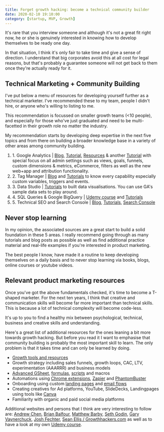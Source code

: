 ```yaml
---
title: Forget growth hacking: become a technical community builder
date: 2020-02-10 19:10:00
category: [startup, MVP, Growth]
---
```


It's rare that you interview someone and although it's not a great fit right now, he or she is genuinely interested in knowing how to develop themselves to be ready one day.

In that situation, I think it's only fair to take time and give a sense of direction. I understand that big corporates avoid this at all cost for legal reasons, but that's probably a guarantee someone will not get back to them once they're actually ready for it.

<h2>Technical Marketing + Community Building</h2>
I've put below a menu of resources for developing yourself further as a technical marketer. I've recommended these to my team, people I didn't hire, or anyone who's willing to listing to me.

This recommendation is focussed on smaller growth teams (<10 people), and especially for those who've just graduated and need to be multi-facetted in their growth role no matter the industry.

My recommendation starts by developing deep expertise in the next five topics and from there on building a broader knowledge base in a variety of other areas among community building.

<ol>
<li>1. Google Analytics | <a href="www.simoahava.com">Blog</a>, <a href="https://analytics.google.com/analytics/academy/">Tutorial</a>, <a href="https://www.analyticsmania.com/web-analytics-resources/">Resources</a> & another <a href="https://www.webucator.com/tutorial/advanced-google-analytics/index.cfm">Tutorial</a> with special focus on all admin settings such as views, goals, funnels, custom dimensions & metrics, eCommerce, filters as well as the new web+app and attribution functionality.</li>
<li>2. Tag Manager | <a href="https://www.simoahava.com/">Blog</a> and <a href="https://analytics.google.com/analytics/academy/course/5">Tutorials</a> to know every capability especially custom variables, triggers and events.</li>
<li>3. Data Studio | <a href="https://analytics.google.com/analytics/academy/course/10">Tutorials</a> to built data visualisations. You can use GA's sample data sets to play around.</li>
<li>4. SQL Queries & Google BigQuery |  <a href="https://www.udemy.com/share/101WiwAksbdFdbQXo=/">Udemy course</a> and <a href="https://cloud.google.com/bigquery/docs/tutorials">Tutorials</a></li>
<li>5. Technical SEO and Search Console | <a href="https://moz.com/blog">Blog</a>, <a href="https://moz.com/learn/seo">Tutorials</a>, <a href="https://support.google.com/webmasters/#topic=9428048">Search Console</a></li>
</ol>

<h2>Never stop learning</h2>
In my opinion, the associated sources are a great start to build a solid foundation in these 5 areas. I really recommend going through as many tutorials and blog posts as possible as well as find additional practice material and real-life examples if you're interested in product marketing.

The best people I know, have made it a routine to keep developing themselves on a daily basis and to never stop learning via books, blogs, online courses or youtube videos.

<h2>Relevant product marketing resources</h2>
Once you've got the above fundamentals checked, it's time to become a T-shaped marketer. For the next ten years, I think that creative and communication skills will become far more important than technical skills. This is because a lot of technical complexity will become code-less.

It's up to you to find a healthy mix between psychological, technical, business and creative skills and understanding.

Here's a great list of additional resources for the ones leaning a bit more towards growth hacking. But before you read it I want to emphasise that community building is probably the most important skill to learn. The only problem is that it takes time and can only be learned by doing.

- <a href="http://growthtools.io/">Growth tools and resources</a>
- Growth strategy including sales funnels, growth loops, CAC, LTV, experimentation (AAARRR) and business models
- <a href="https://www.benlcollins.com/blog/">Advanced GSheet</a>, <a href="https://support.google.com/docs/table/25273?hl=en">formulas</a>, <a href="https://developers.google.com/apps-script/guides/sheets">scripts</a> and macros
- Automations using <a href="https://chrome.google.com/webstore/category/extensions">Chrome extensions</a>, <a href="https://zapier.com/">Zapier</a> and <a href="https://phantombuster.com/api-store">PhantomBuster</a>
- Onboarding using custom <a href="https://landingi.com/">landing pages</a> and <a href="http://emailoctopus.com/">email flows</a>
- Creating creatives for Ad platforms, YouTube, SlideDecks, Landingpages using tools like <a href="">Canva</a>
- Familiarity with organic and paid social media platforms

Additional websites and persons that I think are very interesting to follow are: <a href="https://andrewchen.co/">Andrew Chen</a>, <a href="https://brianbalfour.com/">Brian Balfour</a>, <a href="https://www.matthewbarby.com/">Matthew Barby</a>, <a href="https://seths.blog/">Seth Godin</a>, <a href="https://www.garyvaynerchuk.com/">Gary Vaynerchuck</a>, <a href="https://www.facebook.com/groups/growthmarketers/">Josh Fechter</a>, <a href="https://growthhackers.com/posts">Sean Ellis / Growthhackers.com</a> as well as to have a look at my own <a href="https://www.udemy.com/course/growth-hacking-masterclass/?couponCode=RUBENSENECA">Udemy course</a>.
